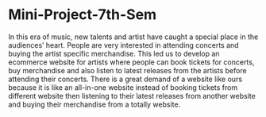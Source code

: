 # Mini-Project-7th-Sem

In this era of music, new talents and artist have caught a special place in the
audiences’ heart. People are very interested in attending concerts and buying the artist
specific merchandise. This led us to develop an ecommerce website for artists where
people can book tickets for concerts, buy merchandise and also listen to latest releases
from the artists before attending their concerts. There is a great demand of a website
like ours because it is like an all-in-one website instead of booking tickets from
different website then listening to their latest releases from another website and
buying their merchandise from a totally website.
